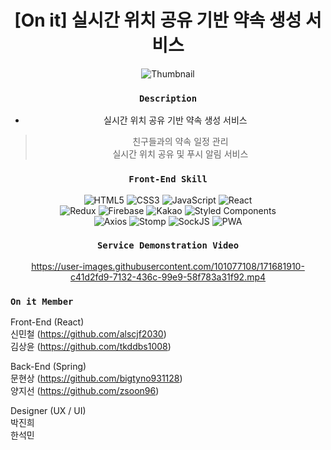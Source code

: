 <div align="center">

# [On it] 실시간 위치 공유 기반 약속 생성 서비스            

![Thumbnail](https://user-images.githubusercontent.com/101077108/171678579-8d562f5a-2ef1-4966-81d4-ae11d9bf0a77.png)


### `Description`
* 실시간 위치 공유 기반 약속 생성 서비스
> 친구들과의 약속 일정 관리            
> 실시간 위치 공유 및 푸시 알림 서비스

### `Front-End Skill`
![HTML5](https://img.shields.io/badge/html5-%23E34F26.svg?style=for-the-badge&logo=html5&logoColor=white)
![CSS3](https://img.shields.io/badge/css3-%231572B6.svg?style=for-the-badge&logo=css3&logoColor=white)
![JavaScript](https://img.shields.io/badge/javascript-%23323330.svg?style=for-the-badge&logo=javascript&logoColor=%23F7DF1E)
![React](https://img.shields.io/badge/react-%2320232a.svg?style=for-the-badge&logo=react&logoColor=%2361DAFB)           
![Redux](https://img.shields.io/badge/reduxtoolkit-%23593d88.svg?style=for-the-badge&logo=redux&logoColor=white)
![Firebase](https://img.shields.io/badge/Firebasecloudmessaging-039BE5?style=for-the-badge&logo=Firebase&logoColor=white)
![Kakao](https://img.shields.io/badge/kakao-ffcd00.svg?style=for-the-badge&logo=kakaotalk&logoColor=000000)
![Styled Components](https://img.shields.io/badge/styled--components-DB7093?style=for-the-badge&logo=styled-components&logoColor=white)         
![Axios](https://img.shields.io/badge/Axios-%23593d88.svg?style=for-the-badge&logoColor=000000)
![Stomp](https://img.shields.io/badge/Stomp-%23000000.svg?style=for-the-badge&logoColor=000000)
![SockJS](https://img.shields.io/badge/SockJS-%23FF0000.svg?style=for-the-badge&logoColor=000000)
![PWA](https://img.shields.io/badge/PWA-%239146FF.svg?style=for-the-badge&logoColor=000000)


### `Service Demonstration Video`

https://user-images.githubusercontent.com/101077108/171681910-c41d2fd9-7132-436c-99e9-58f783a31f92.mp4

</div>      

### `On it Member`
Front-End (React)  
신민철 (https://github.com/alscjf2030)     
김상윤 (https://github.com/tkddbs1008)

Back-End (Spring)      
문현상 (https://github.com/bigtyno931128)        
양지선 (https://github.com/zsoon96)

Designer (UX / UI)      
박진희     
한석민